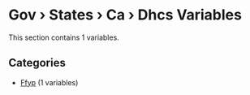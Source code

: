 # Gov › States › Ca › Dhcs Variables

This section contains 1 variables.

## Categories

- [Ffyp](ffyp/index.md) (1 variables)
